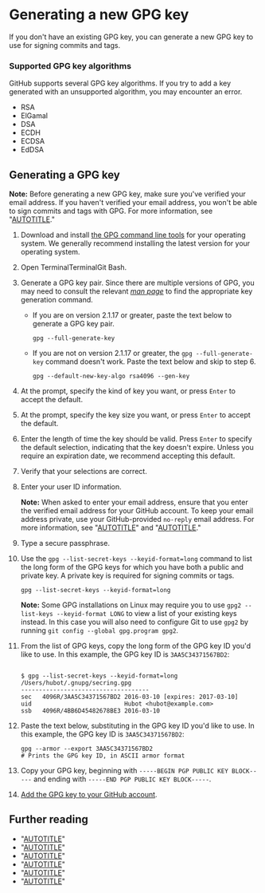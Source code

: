 # Generating a new GPG key

If you don't have an existing GPG key, you can generate a new GPG key to use for signing commits and tags.

### Supported GPG key algorithms

GitHub supports several GPG key algorithms. If you try to add a key generated with an unsupported algorithm, you may encounter an error.

- RSA
- ElGamal
- DSA
- ECDH
- ECDSA
- EdDSA

## Generating a GPG key

<div class="ghd-spotlight ghd-spotlight-note border rounded-1 my-3 p-3 f5 color-border-accent-emphasis color-bg-accent">

**Note:** Before generating a new GPG key, make sure you've verified your email address. If you haven't verified your email address, you won't be able to sign commits and tags with GPG. For more information, see "[AUTOTITLE](/get-started/signing-up-for-github/verifying-your-email-address)."

</div>

1. Download and install [the GPG command line tools](https://www.gnupg.org/download/) for your operating system. We generally recommend installing the latest version for your operating system.
1. Open <span class="platform-mac">Terminal</span><span class="platform-linux">Terminal</span><span class="platform-windows">Git Bash</span>.
1. Generate a GPG key pair. Since there are multiple versions of GPG, you may need to consult the relevant [_man page_](https://en.wikipedia.org/wiki/Man_page) to find the appropriate key generation command.
    - If you are on version 2.1.17 or greater, paste the text below to generate a GPG key pair.

      ```shell copy
      gpg --full-generate-key
      ```

    - If you are not on version 2.1.17 or greater, the `gpg --full-generate-key` command doesn't work. Paste the text below and skip to step 6.

      ```shell copy
      gpg --default-new-key-algo rsa4096 --gen-key
      ```

1. At the prompt, specify the kind of key you want, or press `Enter` to accept the default.
1. At the prompt, specify the key size you want, or press `Enter` to accept the default.
1. Enter the length of time the key should be valid. Press `Enter` to specify the default selection, indicating that the key doesn't expire. Unless you require an expiration date, we recommend accepting this default.
1. Verify that your selections are correct.
1. Enter your user ID information.

   <div class="ghd-spotlight ghd-spotlight-note border rounded-1 my-3 p-3 f5 color-border-accent-emphasis color-bg-accent">

   **Note:** When asked to enter your email address, ensure that you enter the verified email address for your GitHub account. 
To keep your email address private, use your GitHub-provided `no-reply` email address.
   For more information, see "[AUTOTITLE](/get-started/signing-up-for-github/verifying-your-email-address)" and "[AUTOTITLE](/account-and-profile/setting-up-and-managing-your-personal-account-on-github/managing-email-preferences/setting-your-commit-email-address)."

   </div>

1. Type a secure passphrase.
1. Use the `gpg --list-secret-keys --keyid-format=long` command to list the long form of the GPG keys for which you have both a public and private key. A private key is required for signing commits or tags.

   ```shell copy
   gpg --list-secret-keys --keyid-format=long
   ```

   <div class="ghd-spotlight ghd-spotlight-note border rounded-1 my-3 p-3 f5 color-border-accent-emphasis color-bg-accent">

   **Note:** Some GPG installations on Linux may require you to use `gpg2 --list-keys --keyid-format LONG` to view a list of your existing keys instead. In this case you will also need to configure Git to use `gpg2` by running `git config --global gpg.program gpg2`.

   </div>
1. From the list of GPG keys, copy the long form of the GPG key ID you'd like to use. In this example, the GPG key ID is `3AA5C34371567BD2`:

   ```shell copy

   $ gpg --list-secret-keys --keyid-format=long
   /Users/hubot/.gnupg/secring.gpg
   ------------------------------------
   sec   4096R/3AA5C34371567BD2 2016-03-10 [expires: 2017-03-10]
   uid                          Hubot <hubot@example.com>
   ssb   4096R/4BB6D45482678BE3 2016-03-10
   ```
1. Paste the text below, substituting in the GPG key ID you'd like to use. In this example, the GPG key ID is `3AA5C34371567BD2`:

   ```shell
   gpg --armor --export 3AA5C34371567BD2
   # Prints the GPG key ID, in ASCII armor format
   ```

1. Copy your GPG key, beginning with `-----BEGIN PGP PUBLIC KEY BLOCK-----` and ending with `-----END PGP PUBLIC KEY BLOCK-----`.
1. [Add the GPG key to your GitHub account](/authentication/managing-commit-signature-verification/adding-a-gpg-key-to-your-github-account).

## Further reading

- "[AUTOTITLE](/authentication/managing-commit-signature-verification/checking-for-existing-gpg-keys)"
- "[AUTOTITLE](/authentication/managing-commit-signature-verification/adding-a-gpg-key-to-your-github-account)"
- "[AUTOTITLE](/authentication/managing-commit-signature-verification/telling-git-about-your-signing-key)"
- "[AUTOTITLE](/authentication/managing-commit-signature-verification/associating-an-email-with-your-gpg-key)"
- "[AUTOTITLE](/authentication/managing-commit-signature-verification/signing-commits)"
- "[AUTOTITLE](/authentication/managing-commit-signature-verification/signing-tags)"
